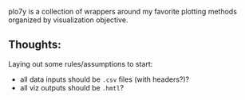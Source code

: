 plo7y is a collection of wrappers around my favorite plotting methods organized by visualization objective.

## Thoughts:
Laying out some rules/assumptions to start:
* all data inputs should be `.csv` files (with headers?)?
* all viz outputs should be `.hmtl`?
